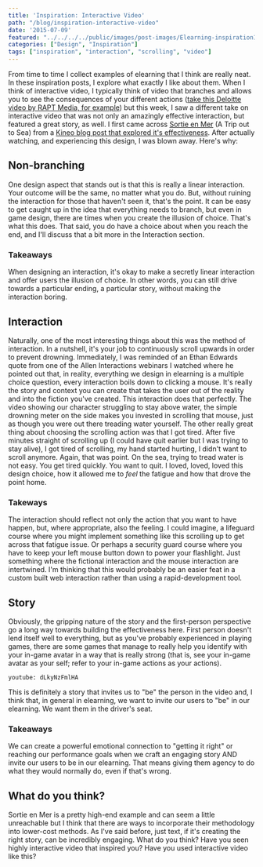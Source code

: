 ```yaml
---
title: 'Inspiration: Interactive Video'
path: "/blog/inspiration-interactive-video"
date: '2015-07-09'
featured: "../../../../public/images/post-images/Elearning-inspiration1.png"
categories: ["Design", "Inspiration"]
tags: ["inspiration", "interaction", "scrolling", "video"]
---
```


From time to time I collect examples of elearning that I think are really neat. In these inspiration posts, I explore what exactly I like about them. When I think of interactive video, I typically think of video that branches and allows you to see the consequences of your different actions ([take this Deloitte video by RAPT Media, for example](/blog/stuff-i-like-will-you-fit-into-deloitte/)) but this week, I saw a different take on interactive video that was not only an amazingly effective interaction, but featured a great story, as well. I first came across [Sortie en Mer](http://www.sortieenmer.com/) (A Trip out to Sea) from a [Kineo blog post that explored it's effectiveness](http://www.kineo.com/blog/elearning/could-you-shock-your-learners-with-interactive-video?utm_content=bufferb7cce&utm_medium=social&utm_source=twitter.com&utm_campaign=buffer). After actually watching, and experiencing this design, I was blown away. Here's why:

## Non-branching

One design aspect that stands out is that this is really a linear interaction. Your outcome will be the same, no matter what you do. But, without ruining the interaction for those that haven't seen it, that's the point. It can be easy to get caught up in the idea that everything needs to branch, but even in game design, there are times when you create the illusion of choice. That's what this does. That said, you do have a choice about when you reach the end, and I'll discuss that a bit more in the Interaction section.

### Takeaways

When designing an interaction, it's okay to make a secretly linear interaction and offer users the illusion of choice. In other words, you can still drive towards a particular ending, a particular story, without making the interaction boring.

## Interaction

Naturally, one of the most interesting things about this was the method of interaction. In a nutshell, it's your job to continuously scroll upwards in order to prevent drowning. Immediately, I was reminded of an Ethan Edwards quote from one of the Allen Interactions webinars I watched where he pointed out that, in reality, everything we design in elearning is a multiple choice question, every interaction boils down to clicking a mouse. It's really the story and context you can create that takes the user out of the reality and into the fiction you've created. This interaction does that perfectly. The video showing our character struggling to stay above water, the simple drowning meter on the side makes you invested in scrolling that mouse, just as though you were out there treading water yourself. The other really great thing about choosing the scrolling action was that I got tired. After five minutes straight of scrolling up (I could have quit earlier but I was trying to stay alive), I got tired of scrolling, my hand started hurting, I didn't want to scroll anymore. Again, that was point. On the sea, trying to tread water is not easy. You get tired quickly. You want to quit. I loved, loved, loved this design choice, how it allowed me to _feel_ the fatigue and how that drove the point home.

### Takeways

The interaction should reflect not only the action that you want to have happen, but, where appropriate, also the feeling. I could imagine, a lifeguard course where you might implement something like this scrolling up to get across that fatigue issue. Or perhaps a security guard course where you have to keep your left mouse button down to power your flashlight. Just something where the fictional interaction and the mouse interaction are intertwined. I'm thinking that this would probably be an easier feat in a custom built web interaction rather than using a rapid-development tool.

## Story

Obviously, the gripping nature of the story and the first-person perspective go a long way towards building the effectiveness here. First person doesn't lend itself well to everything, but as you've probably experienced in playing games, there are some games that manage to really help you identify with your in-game avatar in a way that is really strong (that is, see your in-game avatar as your self; refer to your in-game actions as your actions).

`youtube: dLkyNzFmlHA`

This is definitely a story that invites us to "be" the person in the video and, I think that, in general in elearning, we want to invite our users to "be" in our elearning. We want them in the driver's seat.

### Takeaways

We can create a powerful emotional connection to "getting it right" or reaching our performance goals when we craft an engaging story AND invite our users to be in our elearning. That means giving them agency to do what they would normally do, even if that's wrong.

## What do you think?

Sortie en Mer is a pretty high-end example and can seem a little unreachable but I think that there are ways to incorporate their methodology into lower-cost methods. As I've said before, just text, if it's creating the right story, can be incredibly engaging. What do you think? Have you seen highly interactive video that inspired you? Have you used interactive video like this?
